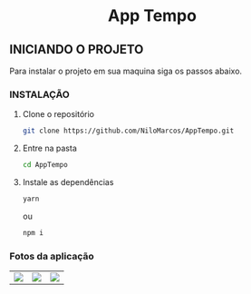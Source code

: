   <h1 align="center">App Tempo</h1>

<!-- Getting Started -->
## INICIANDO O PROJETO

Para instalar o projeto em sua maquina siga os passos abaixo.

### INSTALAÇÃO

1. Clone o repositório

   ```sh
   git clone https://github.com/NiloMarcos/AppTempo.git
   ```

2. Entre na pasta

   ```sh
   cd AppTempo
   ```

3. Instale as dependências

   ```sh
   yarn
   ```

   ou

   ```sh
   npm i

### Fotos da aplicação

<p align="center">
<table  style="border: none">
  <tr>
    <td>
      <img src="src/assets/Screenshot_1633647226.png">
    </td>
    <td>
      <img src="src/assets/Screenshot_1633647236.png">
    </td>
    <td>
      <img src="src/assets/Screenshot_1633647258.png">
    </td>
  </tr>
</table>
</p>